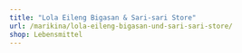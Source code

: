 ```yaml
---
title: "Lola Eileng Bigasan & Sari-sari Store"
url: /marikina/lola-eileng-bigasan-und-sari-sari-store/
shop: Lebensmittel
---
```

